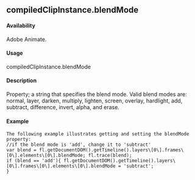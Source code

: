 ## compiledClipInstance.blendMode

#### Availability

Adobe Animate.

#### Usage

compiledClipInstance.blendMode

#### Description

Property; a string that specifies the blend mode. Valid blend modes are: normal, layer, darken, multiply, lighten, screen, overlay, hardlight, add, subtract, difference, invert, alpha, and erase.

#### Example

```
The following example illustrates getting and setting the blendMode property:
//if the blend mode is 'add', change it to 'subtract'
var blend = fl.getDocumentDOM().getTimeline().layers\[0\].frames\[0\].elements\[0\].blendMode; fl.trace(blend);
if (blend == 'add'){ fl.getDocumentDOM().getTimeline().layers\[0\].frames\[0\].elements\[0\].blendMode = 'subtract';
}

```